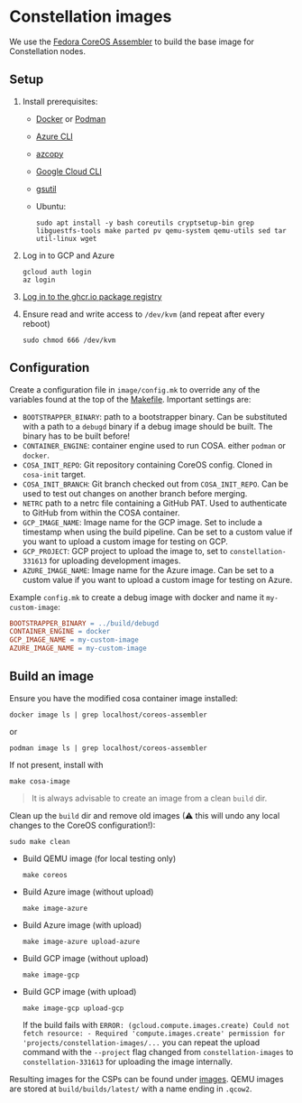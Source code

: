 # Constellation images

We use the [Fedora CoreOS Assembler](https://coreos.github.io/coreos-assembler/) to build the base image for Constellation nodes.

## Setup

1. Install prerequisites:
   - [Docker](https://docs.docker.com/engine/install/) or [Podman](https://podman.io/getting-started/installation)
   - [Azure CLI](https://docs.microsoft.com/en-us/cli/azure/install-azure-cli-linux)
   - [azcopy](https://docs.microsoft.com/en-us/azure/storage/common/storage-use-azcopy-v10)
   - [Google Cloud CLI](https://cloud.google.com/sdk/docs/install)
   - [gsutil](https://cloud.google.com/storage/docs/gsutil_install#linux)
   - Ubuntu:

        ```shell-session
        sudo apt install -y bash coreutils cryptsetup-bin grep libguestfs-tools make parted pv qemu-system qemu-utils sed tar util-linux wget
        ```

2. Log in to GCP and Azure

   ```shell-session
   gcloud auth login
   az login
   ```

3. [Log in to the ghcr.io package registry](https://docs.github.com/en/packages/working-with-a-github-packages-registry/working-with-the-container-registry#authenticating-to-the-container-registry)
4. Ensure read and write access to `/dev/kvm` (and repeat after every reboot)

    ```shell-session
    sudo chmod 666 /dev/kvm
    ```

## Configuration

Create a configuration file in `image/config.mk` to override any of the variables found at the top of the [Makefile](Makefile).
Important settings are:

- `BOOTSTRAPPER_BINARY`: path to a bootstrapper binary. Can be substituted with a path to a `debugd` binary if a debug image should be built. The binary has to be built before!
- `CONTAINER_ENGINE`: container engine used to run COSA. either `podman` or `docker`.
- `COSA_INIT_REPO`: Git repository containing CoreOS config. Cloned in `cosa-init` target.
- `COSA_INIT_BRANCH`: Git branch checked out from `COSA_INIT_REPO`. Can be used to test out changes on another branch before merging.
- `NETRC` path to a netrc file containing a GitHub PAT. Used to authenticate to GitHub from within the COSA container.
- `GCP_IMAGE_NAME`: Image name for the GCP image. Set to include a timestamp when using the build pipeline. Can be set to a custom value if you want to upload a custom image for testing on GCP.
- `GCP_PROJECT`: GCP project to upload the image to, set to `constellation-331613` for uploading development images.
- `AZURE_IMAGE_NAME`: Image name for the Azure image. Can be set to a custom value if you want to upload a custom image for testing on Azure.

Example `config.mk` to create a debug image with docker and name it `my-custom-image`:

```Makefile
BOOTSTRAPPER_BINARY = ../build/debugd
CONTAINER_ENGINE = docker
GCP_IMAGE_NAME = my-custom-image
AZURE_IMAGE_NAME = my-custom-image
```

## Build an image

Ensure you have the modified cosa container image installed:

```shell-session
docker image ls | grep localhost/coreos-assembler
```

or

```shell-session
podman image ls | grep localhost/coreos-assembler
```

If not present, install with

```shell-session
make cosa-image
```

> It is always advisable to create an image from a clean `build` dir.

Clean up the `build` dir and remove old images (⚠ this will undo any local changes to the CoreOS configuration!):

```shell-session
sudo make clean
```

- Build QEMU image (for local testing only)

  ```shell-session
  make coreos
  ```

- Build Azure image (without upload)

  ```shell-session
  make image-azure
  ```

- Build Azure image (with upload)

  ```shell-session
  make image-azure upload-azure
  ```

- Build GCP image (without upload)

  ```shell-session
  make image-gcp
  ```

- Build GCP image (with upload)

  ```shell-session
  make image-gcp upload-gcp
  ```

  If the build fails with `ERROR: (gcloud.compute.images.create) Could not fetch resource: - Required 'compute.images.create' permission for 'projects/constellation-images/...`
  you can repeat the upload command with the `--project` flag changed from `constellation-images` to `constellation-331613` for uploading the image internally.

Resulting images for the CSPs can be found under [images](images/). QEMU images are stored at `build/builds/latest/` with a name ending in `.qcow2`.
